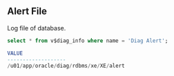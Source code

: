 ## Alert File
Log file of database.
```sql
select * from v$diag_info where name = 'Diag Alert';

VALUE
-------------------
/u01/app/oracle/diag/rdbms/xe/XE/alert
```


